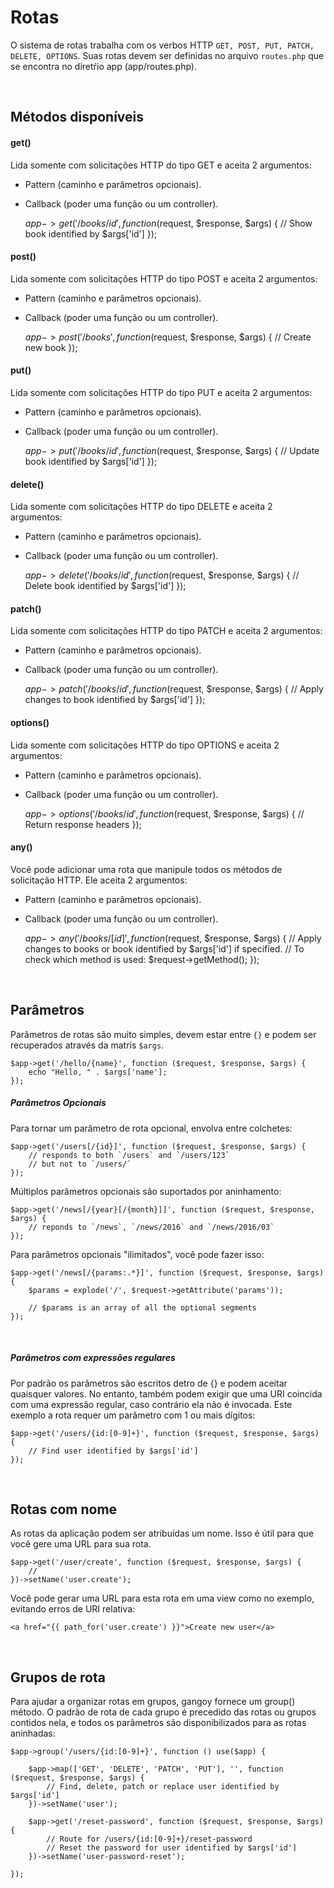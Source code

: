 # Rotas
O sistema de rotas trabalha com os verbos HTTP `GET, POST, PUT, PATCH, DELETE, OPTIONS`.
Suas rotas devem ser definidas no arquivo `routes.php` que se encontra no diretŕio app (app/routes.php).

<br>

## Métodos disponíveis
#### get()
Lida somente com solicitações HTTP do tipo GET e aceita 2 argumentos:

- Pattern (caminho e parâmetros opcionais).
- Callback (poder uma função ou um controller).


    $app->get('/books/{id}', function ($request, $response, $args) {
        // Show book identified by $args['id']
    });

#### post()
Lida somente com solicitações HTTP do tipo POST e aceita 2 argumentos:

- Pattern (caminho e parâmetros opcionais).
- Callback (poder uma função ou um controller).


    $app->post('/books', function ($request, $response, $args) {
        // Create new book
    });

#### put()
Lida somente com solicitações HTTP do tipo PUT e aceita 2 argumentos:

- Pattern (caminho e parâmetros opcionais).
- Callback (poder uma função ou um controller).


    $app->put('/books/{id}', function ($request, $response, $args) {
        // Update book identified by $args['id']
    });
    
#### delete()
Lida somente com solicitações HTTP do tipo DELETE e aceita 2 argumentos:

- Pattern (caminho e parâmetros opcionais).
- Callback (poder uma função ou um controller).


    $app->delete('/books/{id}', function ($request, $response, $args) {
        // Delete book identified by $args['id']
    });
    
#### patch()
Lida somente com solicitações HTTP do tipo PATCH e aceita 2 argumentos:

- Pattern (caminho e parâmetros opcionais).
- Callback (poder uma função ou um controller).


    $app->patch('/books/{id}', function ($request, $response, $args) {
        // Apply changes to book identified by $args['id']
    });

#### options()
Lida somente com solicitações HTTP do tipo OPTIONS e aceita 2 argumentos:

- Pattern (caminho e parâmetros opcionais).
- Callback (poder uma função ou um controller).


    $app->options('/books/{id}', function ($request, $response, $args) {
        // Return response headers
    });
    
#### any()
Você pode adicionar uma rota que manipule todos os métodos de solicitação HTTP. Ele aceita 2 argumentos:

- Pattern (caminho e parâmetros opcionais).
- Callback (poder uma função ou um controller).


    $app->any('/books/[{id}]', function ($request, $response, $args) {
        // Apply changes to books or book identified by $args['id'] if specified.
        // To check which method is used: $request->getMethod();
    });
    

    
<br>

## Parâmetros
Parâmetros de rotas são muito simples, devem estar entre `{}`
e podem ser recuperados através da matrís `$args`.
 
    $app->get('/hello/{name}', function ($request, $response, $args) {
        echo "Hello, " . $args['name'];
    });

##### Parâmetros Opcionais
Para tornar um parâmetro de rota opcional, envolva entre colchetes:

    $app->get('/users[/{id}]', function ($request, $response, $args) {
        // responds to both `/users` and `/users/123`
        // but not to `/users/`
    });
        
Múltiplos parâmetros opcionais são suportados por aninhamento:

    $app->get('/news[/{year}[/{month}]]', function ($request, $response, $args) {
        // reponds to `/news`, `/news/2016` and `/news/2016/03`
    });     

Para parâmetros opcionais "ilimitados", você pode fazer isso:

    $app->get('/news[/{params:.*}]', function ($request, $response, $args) {
        $params = explode('/', $request->getAttribute('params'));
    
        // $params is an array of all the optional segments
    });

<br>
    
##### Parâmetros com expressões regulares
Por padrão os parâmetros são escritos detro de {} e podem aceitar quaisquer valores. No entanto, também podem exigir que 
uma URI coincida com uma expressão regular, caso contrário ela não é invocada. Este exemplo a rota requer um parâmetro
com 1 ou mais dígitos:

    $app->get('/users/{id:[0-9]+}', function ($request, $response, $args) {
        // Find user identified by $args['id']
    });
    
<br>
    
## Rotas com nome
As rotas da aplicação podem ser atribuídas um nome. Isso é útil para que você gere uma URL para sua rota.

    $app->get('/user/create', function ($request, $response, $args) {
        //
    })->setName('user.create');

Você pode gerar uma URL para esta rota em uma view como no exemplo, evitando erros de URI relativa:

    <a href="{{ path_for('user.create') }}">Create new user</a>

<br>

## Grupos de rota
Para ajudar a organizar rotas em grupos, gangoy fornece um group() método. O padrão de rota de cada grupo é precedido 
das rotas ou grupos contidos nela, e todos os parâmetros são disponibilizados para as rotas aninhadas:

    $app->group('/users/{id:[0-9]+}', function () use($app) {
    
        $app->map(['GET', 'DELETE', 'PATCH', 'PUT'], '', function ($request, $response, $args) {
            // Find, delete, patch or replace user identified by $args['id']
        })->setName('user');
        
        $app->get('/reset-password', function ($request, $response, $args) {
            // Route for /users/{id:[0-9]+}/reset-password
            // Reset the password for user identified by $args['id']
        })->setName('user-password-reset');
        
    });